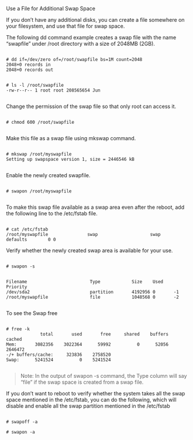 Use a File for Additional Swap Space


If you don’t have any additional disks, you can create a file somewhere on your filesystem, and use that file for swap space.

The following dd command example creates a swap file with the name “swapfile” under /root directory with a size of 2048MB (2GB).

```

# dd if=/dev/zero of=/root/swapfile bs=1M count=2048
2048+0 records in
2048+0 records out


# ls -l /root/swapfile
-rw-r--r-- 1 root root 208565654 Jun 


```

Change the permission of the swap file so that only root can access it.


```

# chmod 600 /root/swapfile


```


Make this file as a swap file using mkswap command.


```

# mkswap /root/myswapfile
Setting up swapspace version 1, size = 2446546 kB


```

Enable the newly created swapfile.


```

# swapon /root/myswapfile


```

To make this swap file available as a swap area even after the reboot, add the following line to the /etc/fstab file.


```

# cat /etc/fstab
/root/myswapfile               swap                    swap    defaults        0 0

```

Verify whether the newly created swap area is available for your use.


```

# swapon -s


Filename                        Type            Size    Used    Priority
/dev/sda2                       partition       4192956 0       -1
/root/myswapfile                file            1048568 0       -2


```

To see the Swap free


```

# free -k
             total       used       free     shared    buffers     cached
Mem:       3082356    3022364      59992          0      52056    2646472
-/+ buffers/cache:     323836    2758520
Swap:      5241524          0    5241524


```


> Note: In the output of swapon -s command, the Type column will say “file” if the swap space is created from a swap file.

If you don’t want to reboot to verify whether the system takes all the swap space mentioned in the /etc/fstab, you can do the following, which will disable and enable all the swap partition mentioned in the /etc/fstab


```

# swapoff -a

# swapon -a


```